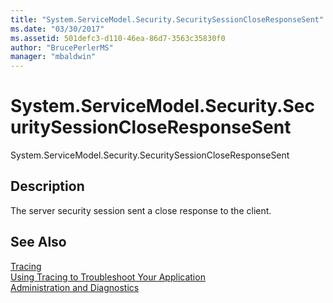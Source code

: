 ```yaml
---
title: "System.ServiceModel.Security.SecuritySessionCloseResponseSent"
ms.date: "03/30/2017"
ms.assetid: 501defc3-d110-46ea-86d7-3563c35830f0
author: "BrucePerlerMS"
manager: "mbaldwin"
---
```

# System.ServiceModel.Security.SecuritySessionCloseResponseSent
System.ServiceModel.Security.SecuritySessionCloseResponseSent  
  
## Description  
 The server security session sent a close response to the client.  
  
## See Also  
 [Tracing](../../../../../docs/framework/wcf/diagnostics/tracing/index.md)  
 [Using Tracing to Troubleshoot Your Application](../../../../../docs/framework/wcf/diagnostics/tracing/using-tracing-to-troubleshoot-your-application.md)  
 [Administration and Diagnostics](../../../../../docs/framework/wcf/diagnostics/index.md)
